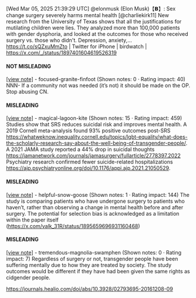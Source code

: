 [Wed Mar 05, 2025 21:39:29 UTC] @elonmusk (Elon Musk)【𝗕】: Sex change surgery severely harms mental health [@charliekirk11] New research from the University of Texas shows that all the justifications for mutilating children were lies. They analyzed more than 100,000 patients with gender dysphoria, and looked at the outcomes for those who received surgery vs. those who didn't. Depression, anxiety,… https://t.co/sQZxuMmZto | Twitter for iPhone | birdwatch | https://x.com/_/status/1897401604619526319

#### NOT MISLEADING

[[view note]](https://x.com/i/birdwatch/n/1897408709573111836) - focused-granite-finfoot (Shown notes: 0 · Rating impact: 40)
NNN- If a community not was needed (it’s not) it should be made on the OP. Stop abusing CN.

#### MISLEADING

[[view note]](https://x.com/i/birdwatch/n/1897410283855077793) - magical-lagoon-kite (Shown notes: 15 · Rating impact: 459)
Studies show that SRS reduces suicidal risk and improves mental health. A 2019 Cornell meta-analysis found 93% positive outcomes post-SRS https://whatweknow.inequality.cornell.edu/topics/lgbt-equality/what-does-the-scholarly-research-say-about-the-well-being-of-transgender-people/. A 2021 JAMA study reported a 44% drop in suicidal thoughts https://jamanetwork.com/journals/jamasurgery/fullarticle/2778397.2022 Psychiatry research confirmed fewer suicide-related hospitalizations https://ajp.psychiatryonline.org/doi/10.1176/appi.ajp.2021.21050529.


#### MISLEADING

[[view note]](https://x.com/i/birdwatch/n/1897407285099368612) - helpful-snow-goose (Shown notes: 1 · Rating impact: 144)
The study is comparing patients who have undergone surgery to patients who haven’t, rather than observing a change in mental health before and after surgery.
The potential for selection bias is acknowledged as a limitation within the paper itself (https://x.com/valk_31R/status/1895659696931160468)

#### MISLEADING

[[view note]](https://x.com/i/birdwatch/n/1897406217871348115) - tremendous-magnolia-swamphen (Shown notes: 0 · Rating impact: 7)
Regardless of surgery or not, transgender people have been suffering mentally due to how they are treated by society. The study outcomes would be different if they have had been given the same rights as cidgender people.

https://journals.healio.com/doi/abs/10.3928/02793695-20161208-09
